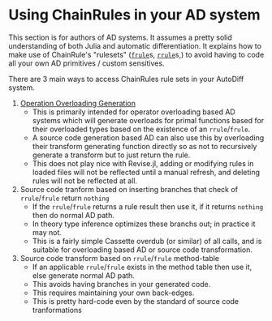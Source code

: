# Using ChainRules in your AD system

This section is for authors of AD systems.
It assumes a pretty solid understanding of both Julia and automatic differentiation.
It explains how to make use of ChainRule's "rulesets" ([`frule`](@ref)s, [`rrule`](@ref)s,)
to avoid having to code all your own AD primitives / custom sensitives.

There are 3 main ways to access ChainRules rule sets in your AutoDiff system.

1. [Operation Overloading Generation](operator_overloading.html)
    - This is primarily intended for operator overloading based AD systems which will generate overloads for primal functions based for their overloaded types based on the existence of an `rrule`/`frule`.
    - A source code generation based AD can also use this by overloading their transform generating function directly so as not to recursively generate a transform but to just return the rule.
    - This does not play nice with Revise.jl, adding or modifying rules in loaded files will not be reflected until a manual refresh, and deleting rules will not be reflected at all.
2. Source code tranform based on inserting branches that check of `rrule`/`frule` return `nothing`
    - If the `rrule`/`frule` returns a rule result then use it, if it returns `nothing` then do normal AD path.
    - In theory type inference optimizes these branchs out; in practice it may not.
    - This is a fairly simple Cassette overdub (or similar) of all calls, and is suitable for overloading based AD or source code transformation.
3. Source code transform based on `rrule`/`frule` method-table
    - If an applicable `rrule`/`frule` exists in the method table then use it, else generate normal AD path.
    - This avoids having branches in your generated code.
    - This requires maintaining your own back-edges.
    - This is pretty hard-code even by the standard of source code tranformations
